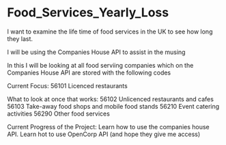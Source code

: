 # Food_Services_Yearly_Loss
I want to examine the life time of food services in the UK to see how long they last. 

I will be using the Companies House API to assist in the musing

In this I will be looking at all food serviing companies which on the Companies House API are stored with the following codes

Current Focus: 
56101	Licenced restaurants

What to look at once that works: 
56102	Unlicenced restaurants and cafes
56103	Take-away food shops and mobile food stands
56210	Event catering activities
56290	Other food services


Current Progress of the Project:
Learn how to use the companies house API.
Learn hot to use OpenCorp API (and hope they give me access) 

